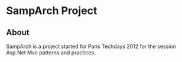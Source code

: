 # SampArch Project

## About

SampArch is a project started for Paris Techdays 2012 for the session Asp.Net Mvc patterns and practices. 

